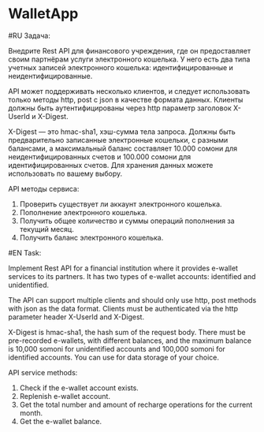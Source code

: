 # WalletApp
#RU
Задача:

Внедрите Rest API для финансового учреждения, где он предоставляет своим партнёрам услуги электронного кошелька. У него есть два типа учетных записей электронного кошелька: идентифицированные и неидентифицированные.

API может поддерживать несколько клиентов, и следует использовать только методы http, post с json в качестве формата данных. Клиенты должны быть аутентифицированы через http параметр заголовок X-UserId и X-Digest.

X-Digest — это hmac-sha1, хэш-сумма тела запроса. Должны быть предварительно записанные электронные кошельки, с разными балансами, а максимальный баланс составляет 10.000 сомони для неидентифицированных счетов и 100.000 сомони для идентифицированных счетов. Для хранения данных можете использовать по вашему выбору.

API методы сервиса:

1. Проверить существует ли аккаунт электронного кошелька.
2. Пополнение электронного кошелька.
3. Получить общее количество и суммы операций пополнения за текущий месяц.
4. Получить баланс электронного кошелька.


#EN
Task:

Implement Rest API for a financial institution where it provides e-wallet services to its partners. It has two types of e-wallet accounts: identified and unidentified.

The API can support multiple clients and should only use http, post methods with json as the data format. Clients must be authenticated via the http parameter header X-UserId and X-Digest.

X-Digest is hmac-sha1, the hash sum of the request body. There must be pre-recorded e-wallets, with different balances, and the maximum balance is 10,000 somoni for unidentified accounts and 100,000 somoni for identified accounts. You can use for data storage of your choice.

API service methods:

1. Check if the e-wallet account exists.
2. Replenish e-wallet account.
3. Get the total number and amount of recharge operations for the current month.
4. Get the e-wallet balance.

